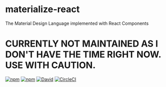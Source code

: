 # materialize-react

The Material Design Language implemented with React Components 

# CURRENTLY NOT MAINTAINED AS I DON'T HAVE THE TIME RIGHT NOW. USE WITH CAUTION.

[![npm](https://img.shields.io/npm/v/materialize-react.svg)](https://www.npmjs.com/package/materialize-react) [![npm](https://img.shields.io/npm/l/materialize-react.svg)](License) [![David](https://img.shields.io/david/materialize-react.svg)](Version) [![CircleCI](https://circleci.com/gh/HenriBeck/materialize-react.svg?style=svg)](https://circleci.com/gh/HenriBeck/materialize-react)
